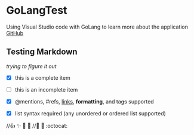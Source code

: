 # GoLangTest
Using Visual Studio code with GoLang to learn more about the application
[GitHub](http://www.github.com)
## Testing Markdown ##
*trying to figure it out*


- [x] this is a complete item
- [ ] this is an incomplete item
- [x] @mentions, #refs, [links](),
**formatting**, and <del>tags</del>
supported
- [x] list syntax required (any
unordered or ordered list
supported)


//:+1: :sparkles: :camel: :tada:
//:rocket: :metal: :octocat: 
